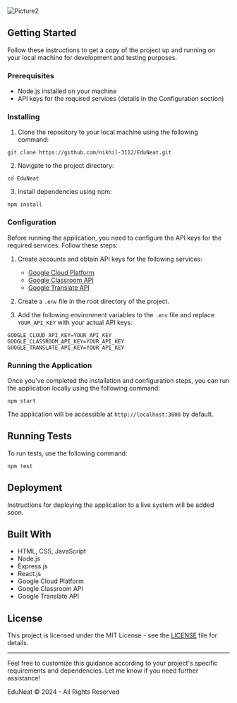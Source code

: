 

![Picture2](https://github.com/nikhil-3112/EduNeat/assets/98270496/4e3ff1fc-c7b6-48a6-b4ce-9ce3d437d5df)

## Getting Started

Follow these instructions to get a copy of the project up and running on your local machine for development and testing purposes.

### Prerequisites

- Node.js installed on your machine
- API keys for the required services (details in the Configuration section)

### Installing

1. Clone the repository to your local machine using the following command:

```
git clone https://github.com/nikhil-3112/EduNeat.git
```

2. Navigate to the project directory:

```
cd EduNeat
```

3. Install dependencies using npm:

```
npm install
```

### Configuration

Before running the application, you need to configure the API keys for the required services. Follow these steps:

1. Create accounts and obtain API keys for the following services:
   - [Google Cloud Platform](https://cloud.google.com/)
   - [Google Classroom API](https://developers.google.com/classroom)
   - [Google Translate API](https://cloud.google.com/translate)

2. Create a `.env` file in the root directory of the project.

3. Add the following environment variables to the `.env` file and replace `YOUR_API_KEY` with your actual API keys:

```
GOOGLE_CLOUD_API_KEY=YOUR_API_KEY
GOOGLE_CLASSROOM_API_KEY=YOUR_API_KEY
GOOGLE_TRANSLATE_API_KEY=YOUR_API_KEY
```

### Running the Application

Once you've completed the installation and configuration steps, you can run the application locally using the following command:

```
npm start
```

The application will be accessible at `http://localhost:3000` by default.

## Running Tests

To run tests, use the following command:

```
npm test
```

## Deployment

Instructions for deploying the application to a live system will be added soon.

## Built With

- HTML, CSS, JavaScript
- Node.js
- Express.js
- React.js
- Google Cloud Platform
- Google Classroom API
- Google Translate API

## License

This project is licensed under the MIT License - see the [LICENSE](LICENSE) file for details.

---

Feel free to customize this guidance according to your project's specific requirements and dependencies. Let me know if you need further assistance!

EduNeat 
© 2024 - All Rights Reserved
